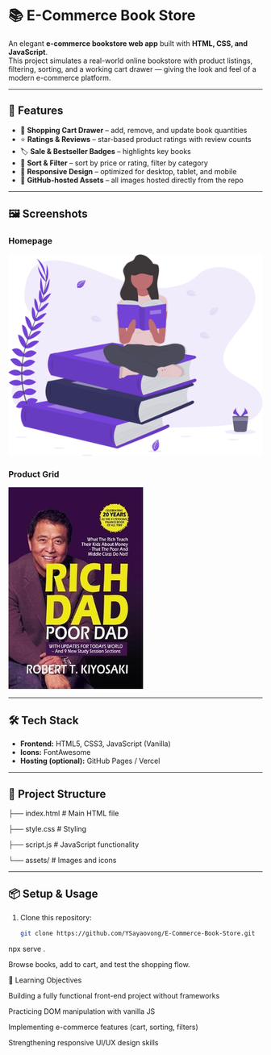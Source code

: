 # 📚 E-Commerce Book Store

An elegant **e-commerce bookstore web app** built with **HTML, CSS, and JavaScript**.  
This project simulates a real-world online bookstore with product listings, filtering, sorting, and a working cart drawer — giving the look and feel of a modern e-commerce platform.

---

## 🚀 Features
- 🛒 **Shopping Cart Drawer** – add, remove, and update book quantities  
- ⭐ **Ratings & Reviews** – star-based product ratings with review counts  
- 🏷️ **Sale & Bestseller Badges** – highlights key books  
- 🔎 **Sort & Filter** – sort by price or rating, filter by category  
- 📱 **Responsive Design** – optimized for desktop, tablet, and mobile  
- 🔗 **GitHub-hosted Assets** – all images hosted directly from the repo  

---

## 🖼️ Screenshots

### Homepage
![Homepage](https://raw.githubusercontent.com/YSayaovong/E-Commerce-Book-Store/main/assets/Undraw_Books.svg)

### Product Grid
![Products](https://raw.githubusercontent.com/YSayaovong/E-Commerce-Book-Store/main/assets/book-3.jpeg)

---

## 🛠️ Tech Stack
- **Frontend:** HTML5, CSS3, JavaScript (Vanilla)  
- **Icons:** FontAwesome  
- **Hosting (optional):** GitHub Pages / Vercel  

---

## 📂 Project Structure
├── index.html # Main HTML file

├── style.css # Styling

├── script.js # JavaScript functionality

└── assets/ # Images and icons


---

## 📦 Setup & Usage
1. Clone this repository:
   ```bash
   git clone https://github.com/YSayaovong/E-Commerce-Book-Store.git

npx serve .


Browse books, add to cart, and test the shopping flow.

🎯 Learning Objectives

Building a fully functional front-end project without frameworks

Practicing DOM manipulation with vanilla JS

Implementing e-commerce features (cart, sorting, filters)

Strengthening responsive UI/UX design skills

